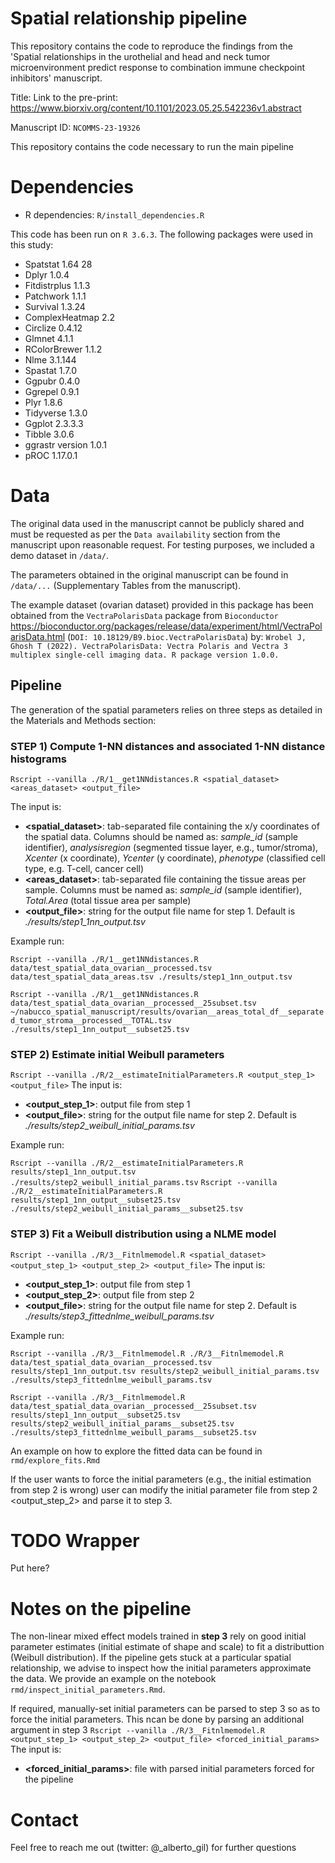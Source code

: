 # Spatial relationship pipeline
This repository contains the code to reproduce the findings from the 'Spatial relationships in the urothelial and head and neck tumor microenvironment predict response to combination immune checkpoint inhibitors' manuscript.

Title: 
Link to the pre-print: https://www.biorxiv.org/content/10.1101/2023.05.25.542236v1.abstract

Manuscript ID: `NCOMMS-23-19326`

This repository contains the code necessary to run the main pipeline

# Dependencies
* R dependencies: `R/install_dependencies.R`

This code has been run on `R 3.6.3`. The following packages were used in this study: 
* Spatstat 1.64 28
* Dplyr 1.0.4
*	Fitdistrplus 1.1.3
*	Patchwork 1.1.1
*	Survival 1.3.24
*	ComplexHeatmap 2.2
*	Circlize 0.4.12
*	Glmnet 4.1.1
*	RColorBrewer 1.1.2
*	Nlme 3.1.144
*	Spastat 1.7.0
*	Ggpubr 0.4.0
*	Ggrepel 0.9.1
*	Plyr 1.8.6
*	Tidyverse 1.3.0
*	Ggplot 2.3.3.3
*	Tibble 3.0.6
*	ggrastr version 1.0.1
*	pROC 1.17.0.1

# Data

The original data used in the manuscript cannot be publicly shared and must be requested as per the `Data availability` section from the manuscript upon reasonable request. For testing purposes, we included a demo dataset in `/data/`. 

The parameters obtained in the original manuscript can be found in `/data/...` (Supplementary Tables from the manuscript).

The example dataset (ovarian dataset) provided in this package has been obtained from the `VectraPolarisData` package from `Bioconductor`
https://bioconductor.org/packages/release/data/experiment/html/VectraPolarisData.html (`DOI: 10.18129/B9.bioc.VectraPolarisData`) by:
`Wrobel J, Ghosh T (2022). VectraPolarisData: Vectra Polaris and Vectra 3 multiplex single-cell imaging data. R package version 1.0.0.`


## Pipeline ##

The generation of the spatial parameters relies on three steps as detailed in the Materials and Methods section: 

### STEP 1) Compute 1-NN distances and associated 1-NN distance histograms 

`Rscript --vanilla ./R/1__get1NNdistances.R <spatial_dataset> <areas_dataset> <output_file>`

The input is: 
* **<spatial_dataset>**: tab-separated file containing the x/y coordinates of the spatial data. Columns should be named as: *sample_id* (sample identifier), *analysisregion* (segmented tissue layer, e.g., tumor/stroma), *Xcenter* (x coordinate), *Ycenter* (y coordinate), *phenotype* (classified cell type, e.g. T-cell, cancer cell)
* **<areas_dataset>**: tab-separated file containing the tissue areas per sample. Columns must be named as: *sample_id* (sample identifier), *Total.Area* (total tissue area per sample)
* **<output_file>**: string for the output file name for step 1. Default is *./results/step1_1nn_output.tsv*

Example run: 

`Rscript --vanilla ./R/1__get1NNdistances.R data/test_spatial_data_ovarian__processed.tsv data/test_spatial_data_areas.tsv ./results/step1_1nn_output.tsv` 


`Rscript --vanilla ./R/1__get1NNdistances.R data/test_spatial_data_ovarian__processed__25subset.tsv ~/nabucco_spatial_manuscript/results/ovarian__areas_total_df__separated_tumor_stroma__processed__TOTAL.tsv ./results/step1_1nn_output__subset25.tsv` 


### STEP 2) Estimate initial Weibull parameters

`Rscript --vanilla ./R/2__estimateInitialParameters.R <output_step_1> <output_file>`
The input is: 
* **<output_step_1>**: output file from step 1
* **<output_file>**: string for the output file name for step 2. Default is *./results/step2_weibull_initial_params.tsv*

Example run:

`Rscript --vanilla ./R/2__estimateInitialParameters.R results/step1_1nn_output.tsv ./results/step2_weibull_initial_params.tsv`
`Rscript --vanilla ./R/2__estimateInitialParameters.R results/step1_1nn_output__subset25.tsv ./results/step2_weibull_initial_params__subset25.tsv`

### STEP 3) Fit a Weibull distribution using a NLME model

`Rscript --vanilla ./R/3__Fitnlmemodel.R <spatial_dataset> <output_step_1> <output_step_2> <output_file>`
The input is: 
* **<output_step_1>**: output file from step 1
* **<output_step_2>**: output file from step 2
* **<output_file>**: string for the output file name for step 2. Default is *./results/step3_fittednlme_weibull_params.tsv*

Example run:

`Rscript --vanilla ./R/3__Fitnlmemodel.R ./R/3__Fitnlmemodel.R data/test_spatial_data_ovarian__processed.tsv results/step1_1nn_output.tsv results/step2_weibull_initial_params.tsv  ./results/step3_fittednlme_weibull_params.tsv`

`Rscript --vanilla ./R/3__Fitnlmemodel.R data/test_spatial_data_ovarian__processed__25subset.tsv results/step1_1nn_output__subset25.tsv results/step2_weibull_initial_params__subset25.tsv  ./results/step3_fittednlme_weibull_params__subset25.tsv`

An example on how to explore the fitted data can be found in `rmd/explore_fits.Rmd`

If the user wants to force the initial parameters (e.g., the initial estimation from step 2 is wrong) user can modify the initial parameter file from step 2 <output_step_2> and parse it to step 3. 

# TODO Wrapper
Put here? 


# Notes on the pipeline 

The non-linear mixed effect models trained in **step 3** rely on good initial parameter estimates (initial estimate of shape and scale) to fit a distributtion (Weibull distribution). 
If the pipeline gets stuck at a particular spatial relationship, we advise to inspect how the initial parameters approximate the data. We provide an example on the notebook `rmd/inspect_initial_parameters.Rmd`. 

If required, manually-set initial parameters can be parsed to step 3 so as to force the initial parameters. This ncan be done by parsing an additional argument in step 3
`Rscript --vanilla ./R/3__Fitnlmemodel.R <output_step_1> <output_step_2> <output_file> <forced_initial_params>`
The input is: 
* **<forced_initial_params>**: file with parsed initial parameters forced for the pipeline

# Contact
Feel free to reach me out (twitter: @_alberto_gil) for further questions
